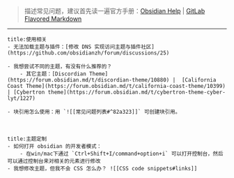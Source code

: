> 描述常见问题，建议首先读一遍官方手册：[Obsidian Help](https://help.obsidian.md/Index) | [GitLab Flavored Markdown](https://docs.gitlab.com/ee/user/markdown.html)
---
```ad-example
title:使用相关
- 无法加载主题与插件：[修改 DNS 实现访问主题与插件社区](https://github.com/obsidianzh/forum/discussions/25) 

- 我想尝试不同的主题，有没有什么推荐的？ 
	- 其它主题：[Discordian Theme](https://forum.obsidian.md/t/discordian-theme/10880) |  [California Coast Theme](https://forum.obsidian.md/t/california-coast-theme/10399) | [Cybertron theme](https://forum.obsidian.md/t/cybertron-theme-cyber-lyt/1227)

- 块引用怎么使用：用 `![[常见问题列表#^82a323]]` 可创建块引用。
```

</br>

```ad-note
title:主题定制
- 如何打开 obsidian 的开发者模式：
	- 在win/mac下通过 `Ctrl+Shift+I/command+option+i` 可以打开控制台，然后可以通过控制台来对相关的元素进行修改	
- 我想修改主题，但我不会 CSS 怎么办？ ![[CSS code snippets#links]]
```

